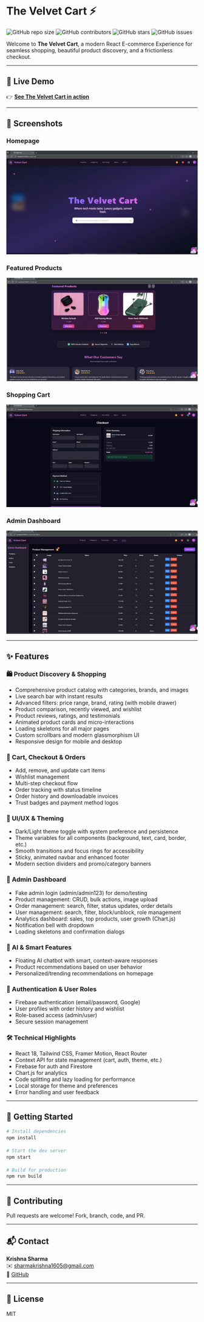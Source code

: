 # The Velvet Cart ⚡️

![GitHub repo size](https://img.shields.io/github/repo-size/krishnash648/the-velvet-cart)
![GitHub contributors](https://img.shields.io/github/contributors/krishnash648/the-velvet-cart)
![GitHub stars](https://img.shields.io/github/stars/krishnash648/the-velvet-cart?style=social)
![GitHub issues](https://img.shields.io/github/issues/krishnash648/the-velvet-cart)

Welcome to **The Velvet Cart**, a modern React E-commerce Experience for seamless shopping, beautiful product discovery, and a frictionless checkout.

---

## 🌟 Live Demo

👉 [**See The Velvet Cart in action**](https://krishnash648.github.io/the-velvet-cart/)

---

## 📸 Screenshots

### Homepage
![Homepage](public/screenshots/homepage.jpeg)

### Featured Products
![Featured Products](public/screenshots/featuredproducts.jpeg)

### Shopping Cart
![Shopping Cart](public/screenshots/shoppingcart.jpeg)

### Admin Dashboard
![Admin Dashboard](public/screenshots/admindashboard.jpeg)

---

## ✨ Features

### 🛍️ Product Discovery & Shopping
- Comprehensive product catalog with categories, brands, and images
- Live search bar with instant results
- Advanced filters: price range, brand, rating (with mobile drawer)
- Product comparison, recently viewed, and wishlist
- Product reviews, ratings, and testimonials
- Animated product cards and micro-interactions
- Loading skeletons for all major pages
- Custom scrollbars and modern glassmorphism UI
- Responsive design for mobile and desktop

### 🛒 Cart, Checkout & Orders
- Add, remove, and update cart items
- Wishlist management
- Multi-step checkout flow
- Order tracking with status timeline
- Order history and downloadable invoices
- Trust badges and payment method logos

### 🎨 UI/UX & Theming
- Dark/Light theme toggle with system preference and persistence
- Theme variables for all components (background, text, card, border, etc.)
- Smooth transitions and focus rings for accessibility
- Sticky, animated navbar and enhanced footer
- Modern section dividers and promo/category banners

### 🏪 Admin Dashboard
- Fake admin login (admin/admin123) for demo/testing
- Product management: CRUD, bulk actions, image upload
- Order management: search, filter, status updates, order details
- User management: search, filter, block/unblock, role management
- Analytics dashboard: sales, top products, user growth (Chart.js)
- Notification bell with dropdown
- Loading skeletons and confirmation dialogs

### 🤖 AI & Smart Features
- Floating AI chatbot with smart, context-aware responses
- Product recommendations based on user behavior
- Personalized/trending recommendations on homepage

### 🔐 Authentication & User Roles
- Firebase authentication (email/password, Google)
- User profiles with order history and wishlist
- Role-based access (admin/user)
- Secure session management

### 🛠️ Technical Highlights
- React 18, Tailwind CSS, Framer Motion, React Router
- Context API for state management (cart, auth, theme, etc.)
- Firebase for auth and Firestore
- Chart.js for analytics
- Code splitting and lazy loading for performance
- Local storage for theme and preferences
- Error handling and user feedback

---

## 🚀 Getting Started

```bash
# Install dependencies
npm install

# Start the dev server
npm start

# Build for production
npm run build
```

---

## 🤝 Contributing

Pull requests are welcome! Fork, branch, code, and PR.

---

## 📬 Contact

**Krishna Sharma**  
✉️ sharmakrishna1605@gmail.com  
🐙 [GitHub](https://github.com/krishnash648)

---

## 📄 License

MIT
